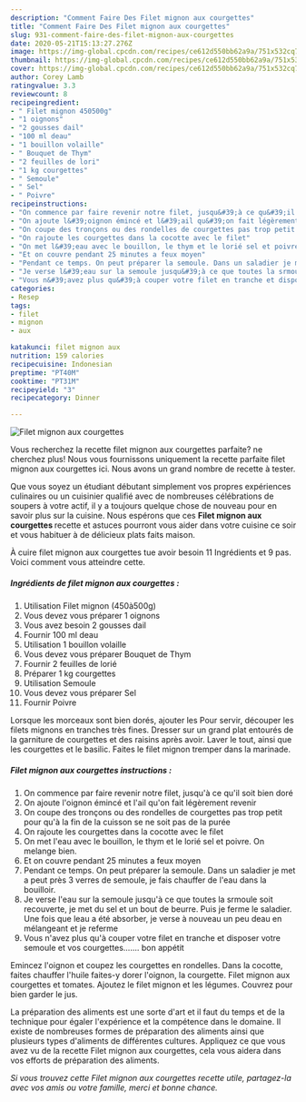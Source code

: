 ```yaml
---
description: "Comment Faire Des Filet mignon aux courgettes"
title: "Comment Faire Des Filet mignon aux courgettes"
slug: 931-comment-faire-des-filet-mignon-aux-courgettes
date: 2020-05-21T15:13:27.276Z
image: https://img-global.cpcdn.com/recipes/ce612d550bb62a9a/751x532cq70/filet-mignon-aux-courgettes-photo-principale-de-la-recette.jpg
thumbnail: https://img-global.cpcdn.com/recipes/ce612d550bb62a9a/751x532cq70/filet-mignon-aux-courgettes-photo-principale-de-la-recette.jpg
cover: https://img-global.cpcdn.com/recipes/ce612d550bb62a9a/751x532cq70/filet-mignon-aux-courgettes-photo-principale-de-la-recette.jpg
author: Corey Lamb
ratingvalue: 3.3
reviewcount: 8
recipeingredient:
- " Filet mignon 450500g"
- "1 oignons"
- "2 gousses dail"
- "100 ml deau"
- "1 bouillon volaille"
- " Bouquet de Thym"
- "2 feuilles de lori"
- "1 kg courgettes"
- " Semoule"
- " Sel"
- " Poivre"
recipeinstructions:
- "On commence par faire revenir notre filet, jusqu&#39;à ce qu&#39;il soit bien doré"
- "On ajoute l&#39;oignon émincé et l&#39;ail qu&#39;on fait légèrement revenir"
- "On coupe des tronçons ou des rondelles de courgettes pas trop petit pour qu&#39;à la fin de la cuisson se ne soit pas de la purée"
- "On rajoute les courgettes dans la cocotte avec le filet"
- "On met l&#39;eau avec le bouillon, le thym et le lorié sel et poivre. On melange bien."
- "Et on couvre pendant 25 minutes a feux moyen"
- "Pendant ce temps. On peut préparer la semoule. Dans un saladier je met a peut près 3 verres de semoule, je fais chauffer de l&#39;eau dans la bouilloir."
- "Je verse l&#39;eau sur la semoule jusqu&#39;à ce que toutes la srmoule soit recouverte, je met du sel et un bout de beurre. Puis je ferme le saladier. Une fois que leau a été absorber, je verse à nouveau un peu deau en mélangeant et je referme"
- "Vous n&#39;avez plus qu&#39;à couper votre filet en tranche et disposer votre semoule et vos courgettes....... bon appétit"
categories:
- Resep
tags:
- filet
- mignon
- aux

katakunci: filet mignon aux 
nutrition: 159 calories
recipecuisine: Indonesian
preptime: "PT40M"
cooktime: "PT31M"
recipeyield: "3"
recipecategory: Dinner

---
```



![Filet mignon aux courgettes](https://img-global.cpcdn.com/recipes/ce612d550bb62a9a/751x532cq70/filet-mignon-aux-courgettes-photo-principale-de-la-recette.jpg)

Vous recherchez la recette filet mignon aux courgettes parfaite? ne cherchez plus! Nous vous fournissons uniquement la recette parfaite filet mignon aux courgettes ici. Nous avons un grand nombre de recette à tester.

Que vous soyez un étudiant débutant simplement vos propres expériences culinaires ou un cuisinier qualifié avec de nombreuses célébrations de soupers à votre actif, il y a toujours quelque chose de nouveau pour en savoir plus sur la cuisine. Nous espérons que ces <strong> Filet mignon aux courgettes </strong> recette et astuces pourront vous aider dans votre cuisine ce soir et vous habituer à de délicieux plats faits maison.

<!--inarticleads1-->

À cuire filet mignon aux courgettes tue avoir besoin 11 Ingrédients et 9 pas. Voici comment vous atteindre cette.

##### Ingrédients de filet mignon aux courgettes :

1. Utilisation  Filet mignon (450à500g)
1. Vous devez vous préparer 1 oignons
1. Vous avez besoin 2 gousses dail
1. Fournir 100 ml deau
1. Utilisation 1 bouillon volaille
1. Vous devez vous préparer  Bouquet de Thym
1. Fournir 2 feuilles de lorié
1. Préparer 1 kg courgettes
1. Utilisation  Semoule
1. Vous devez vous préparer  Sel
1. Fournir  Poivre


Lorsque les morceaux sont bien dorés, ajouter les Pour servir, découper les filets mignons en tranches très fines. Dresser sur un grand plat entourés de la garniture de courgettes et des raisins après avoir. Laver le tout, ainsi que les courgettes et le basilic. Faites le filet mignon tremper dans la marinade. 

<!--inarticleads2-->

##### Filet mignon aux courgettes instructions :

1. On commence par faire revenir notre filet, jusqu&#39;à ce qu&#39;il soit bien doré
1. On ajoute l&#39;oignon émincé et l&#39;ail qu&#39;on fait légèrement revenir
1. On coupe des tronçons ou des rondelles de courgettes pas trop petit pour qu&#39;à la fin de la cuisson se ne soit pas de la purée
1. On rajoute les courgettes dans la cocotte avec le filet
1. On met l&#39;eau avec le bouillon, le thym et le lorié sel et poivre. On melange bien.
1. Et on couvre pendant 25 minutes a feux moyen
1. Pendant ce temps. On peut préparer la semoule. Dans un saladier je met a peut près 3 verres de semoule, je fais chauffer de l&#39;eau dans la bouilloir.
1. Je verse l&#39;eau sur la semoule jusqu&#39;à ce que toutes la srmoule soit recouverte, je met du sel et un bout de beurre. Puis je ferme le saladier. Une fois que leau a été absorber, je verse à nouveau un peu deau en mélangeant et je referme
1. Vous n&#39;avez plus qu&#39;à couper votre filet en tranche et disposer votre semoule et vos courgettes....... bon appétit


Emincez l&#39;oignon et coupez les courgettes en rondelles. Dans la cocotte, faites chauffer l&#39;huile faites-y dorer l&#39;oignon, la courgette. Filet mignon aux courgettes et tomates. Ajoutez le filet mignon et les légumes. Couvrez pour bien garder le jus. 

<!--inarticleads1-->

<p>
La préparation des aliments est une sorte d'art et il faut du temps et de la technique pour égaler l'expérience et la compétence dans le domaine. Il existe de nombreuses formes de préparation des aliments ainsi que plusieurs types d'aliments de différentes cultures. Appliquez ce que vous avez vu de la recette Filet mignon aux courgettes, cela vous aidera dans vos efforts de préparation des aliments.
</p>

<p>
<i>Si vous trouvez cette Filet mignon aux courgettes recette utile, partagez-la avec vos amis ou votre famille, merci et bonne chance.</i>
</p>
